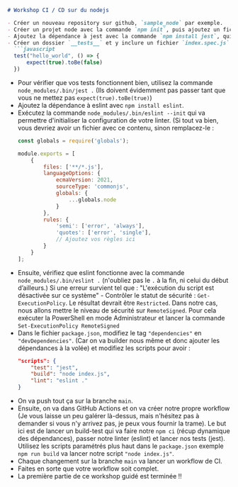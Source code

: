 ```markdown
# Workshop CI / CD sur du nodejs

- Créer un nouveau repository sur github, `sample_node` par exemple.
- Créer un projet node avec la commande `npm init`, puis ajoutez un fichier `index.js` (vide pour l'instant)
- Ajoutez la dépendance à jest avec la commande `npm install jest`, qui sera notre outil de tests unitaires
- Créer un dossier `__tests__` et y inclure un fichier `index.spec.js`
  ```javascript
  test("hello_world", () => {
      expect(true).toBe(false)
  })
  ```
- Pour vérifier que vos tests fonctionnent bien, utilisez la commande `node_modules/.bin/jest .` (Ils doivent évidemment pas passer tant que vous ne mettez pas `expect(true).toBe(true)`)
- Ajoutez la dépendance à eslint avec `npm install eslint`.
- Exécutez la commande `node_modules/.bin/eslint --init` qui va permettre d'initialiser la configuration de votre linter.
  (Si tout va bien, vous devriez avoir un fichier avec ce contenu, sinon remplacez-le :
  ```javascript
  const globals = require('globals');

  module.exports = [
      {
          files: ['**/*.js'],
          languageOptions: {
              ecmaVersion: 2021,
              sourceType: 'commonjs',
              globals: {
                  ...globals.node
              }
          },
          rules: {
              'semi': ['error', 'always'],
              'quotes': ['error', 'single'],
              // Ajoutez vos règles ici
          }
      }
  ];
  ```
- Ensuite, vérifiez que eslint fonctionne avec la commande `node_modules/.bin/eslint .` (n'oubliez pas le `.` à la fin, ni celui du début d’ailleurs.)
  Si une erreur survient tel que : "L'exécution du script est désactivée sur ce système" - Contrôler le statut de sécurité : `Get-ExecutionPolicy`. Le résultat devrait être `Restricted`. Dans notre cas, nous allons mettre le niveau de sécurité sur `RemoteSigned`. Pour cela exécuter la PowerShell en mode Administrateur et lancer la commande `Set-ExecutionPolicy RemoteSigned`
- Dans le fichier `package.json`, modifiez le tag `"dependencies"` en `"devDependencies"`. (Car on va builder nous même et donc ajouter les dépendances à la volée) et modifiez les scripts pour avoir :
  ```json
  "scripts": {
      "test": "jest",
      "build": "node index.js",
      "lint": "eslint ."
  }
  ```
- On va push tout ça sur la branche `main`.
- Ensuite, on va dans GitHub Actions et on va créer notre propre workflow (Je vous laisse un peu galérer là-dessus, mais n'hésitez pas à demander si vous n'y arrivez pas, je peux vous fournir la trame). Le but ici est de lancer un build-test qui va faire notre `npm ci` (récup dynamique des dépendances), passer notre linter (eslint) et lancer nos tests (jest). Utilisez les scripts paramétrés plus haut dans le `package.json` exemple `npm run build` va lancer notre script `"node index.js"`.
- Chaque changement sur la branche `main` va lancer un workflow de CI.
- Faites en sorte que votre workflow soit complet.
- La première partie de ce workshop guidé est terminée !!
```
